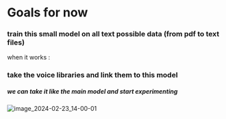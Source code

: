 <h1>Goals for now</h1>

<h3>train this small model on all text possible data (from pdf to text files) </h3>
when it works :
<h3>take the voice libraries and link them to this model</h3>

<h5>we can take it like the main model and start experimenting</h5>


![image_2024-02-23_14-00-01](https://github.com/kswnia/CHAT_WITH_DOCS_LANG_CHAIN/assets/134109559/0ee44b27-24f3-49a8-b1d3-c3d3239efc2d)

